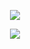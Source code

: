 <p align="center">  
  <img src="https://github-readme-stats.vercel.app/api?username=FlyingPig278" />   
</p>  

<p align="center">  
  <img src="https://github-readme-stats.vercel.app/api/top-langs/?username=FlyingPig278&layout=compact" />
</p>

<!--START_SECTION:activity-->







<!---
FlyingPig278/FlyingPig278 is a ✨ special ✨ repository because its `README.md` (this file) appears on your GitHub profile.
You can click the Preview link to take a look at your changes.
--->
